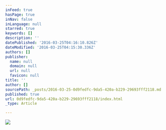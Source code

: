 ```yaml
---
inFeed: true
hasPage: true
inNav: false
inLanguage: null
starred: true
keywords: []
description: ''
datePublished: '2016-03-25T04:16:10.826Z'
dateModified: '2016-03-25T04:15:30.336Z'
authors: []
publisher:
  name: null
  domain: null
  url: null
  favicon: null
title: ''
author: []
sourcePath: _posts/2016-03-25-0d9fedfc-9da5-420a-b229-29693fff2118.md
published: true
url: 0d9fedfc-9da5-420a-b229-29693fff2118/index.html
_type: Article

---
```

![](https://the-grid-user-content.s3-us-west-2.amazonaws.com/e6afd724-e820-4eb5-9953-5d9559b3c844.jpg)